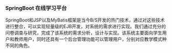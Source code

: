 ### SpringBoot 在线学习平台

SpringBoot和JSP以及MyBatis框架是当今B/S开发的热门技术，通过对这些技术进行整合，可以实现轻量级的EJB开发，对系统的需求进行实现。我们通过充分的问卷调查与研究，完成了该系统的需求分析，设计与实现。该系统主要面向学生用户和教师用户，同时还具有一个后台管理功能可以管理用户，分别对应教学模式种不同的角色。